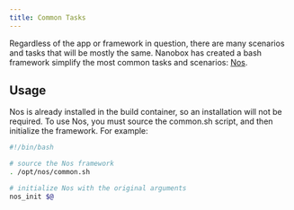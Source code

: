 ```yaml
---
title: Common Tasks
---
```


Regardless of the app or framework in question, there are many scenarios and tasks that will be mostly the same. Nanobox has created a bash framework simplify the most common tasks and scenarios: [Nos]().

## Usage

Nos is already installed in the build container, so an installation will not be required. To use Nos, you must source the common.sh script, and then initialize the framework. For example:

```bash
#!/bin/bash

# source the Nos framework
. /opt/nos/common.sh

# initialize Nos with the original arguments
nos_init $@
```
